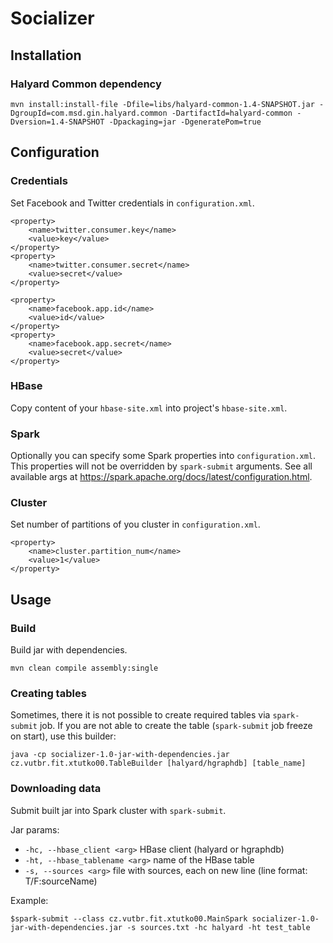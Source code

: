 # Socializer

## Installation

### Halyard Common dependency
```
mvn install:install-file -Dfile=libs/halyard-common-1.4-SNAPSHOT.jar -DgroupId=com.msd.gin.halyard.common -DartifactId=halyard-common -Dversion=1.4-SNAPSHOT -Dpackaging=jar -DgeneratePom=true
```

## Configuration

### Credentials

Set Facebook and Twitter credentials in `configuration.xml`.

```$xml
<property>
    <name>twitter.consumer.key</name>
    <value>key</value>
</property>
<property>
    <name>twitter.consumer.secret</name>
    <value>secret</value>
</property>

<property>
    <name>facebook.app.id</name>
    <value>id</value>
</property>
<property>
    <name>facebook.app.secret</name>
    <value>secret</value>
</property>
```

### HBase

Copy content of your `hbase-site.xml` into project's `hbase-site.xml`.

### Spark

Optionally you can specify some Spark properties into `configuration.xml`. 
This properties will not be overridden by `spark-submit` arguments. See
all available args at https://spark.apache.org/docs/latest/configuration.html.

### Cluster

Set number of partitions of you cluster in `configuration.xml`.

```$xml
<property>
    <name>cluster.partition_num</name>
    <value>1</value>
</property>
```

## Usage

### Build

Build jar with dependencies.
```$xslt
mvn clean compile assembly:single
```

### Creating tables

Sometimes, there it is not possible to create required tables via `spark-submit` job. 
If you are not able to create the table (`spark-submit` job freeze on start), use this builder:
```$xslt
java -cp socializer-1.0-jar-with-dependencies.jar cz.vutbr.fit.xtutko00.TableBuilder [halyard/hgraphdb] [table_name]
```

### Downloading data

Submit built jar into Spark cluster with `spark-submit`.

Jar params:
- `-hc, --hbase_client <arg>`    HBase client (halyard or hgraphdb)
- `-ht, --hbase_tablename <arg>` name of the HBase table
- `-s, --sources <arg>`          file with sources, each on new line (line format: T/F:sourceName)


Example:
```
$spark-submit --class cz.vutbr.fit.xtutko00.MainSpark socializer-1.0-jar-with-dependencies.jar -s sources.txt -hc halyard -ht test_table
```
